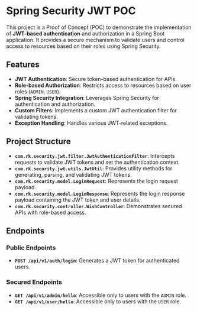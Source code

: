 # Spring Security JWT POC

This project is a Proof of Concept (POC) to demonstrate the implementation of **JWT-based authentication** and authorization in a Spring Boot application. It provides a secure mechanism to validate users and control access to resources based on their roles using Spring Security.

## Features
- **JWT Authentication**: Secure token-based authentication for APIs.
- **Role-based Authorization**: Restricts access to resources based on user roles (`ADMIN`, `USER`).
- **Spring Security Integration**: Leverages Spring Security for authentication and authorization.
- **Custom Filters**: Implements a custom JWT authentication filter for validating tokens.
- **Exception Handling**: Handles various JWT-related exceptions.

## Project Structure
- **`com.rk.security.jwt.filter.JwtAuthenticationFilter`**: Intercepts requests to validate JWT tokens and set the authentication context.
- **`com.rk.security.jwt.utils.JwtUtil`**: Provides utility methods for generating, parsing, and validating JWT tokens.
- **`com.rk.security.model.LoginRequest`**: Represents the login request payload.
- **`com.rk.security.model.LoginResponse`**: Represents the login response payload containing the JWT token and user details.
- **`com.rk.security.controller.WishController`**: Demonstrates secured APIs with role-based access.

## Endpoints

### Public Endpoints
- **`POST /api/v1/auth/login`**: Generates a JWT token for authenticated users.

### Secured Endpoints
- **`GET /api/v1/admin/hello`**: Accessible only to users with the `ADMIN` role.
- **`GET /api/v1/user/hello`**: Accessible only to users with the `USER` role.
